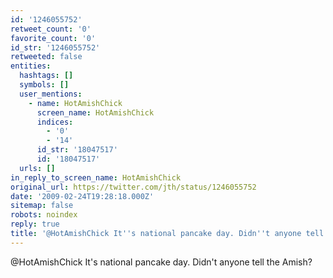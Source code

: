 ```yaml
---
id: '1246055752'
retweet_count: '0'
favorite_count: '0'
id_str: '1246055752'
retweeted: false
entities:
  hashtags: []
  symbols: []
  user_mentions:
    - name: HotAmishChick
      screen_name: HotAmishChick
      indices:
        - '0'
        - '14'
      id_str: '18047517'
      id: '18047517'
  urls: []
in_reply_to_screen_name: HotAmishChick
original_url: https://twitter.com/jth/status/1246055752
date: '2009-02-24T19:28:18.000Z'
sitemap: false
robots: noindex
reply: true
title: '@HotAmishChick It''s national pancake day. Didn''t anyone tell the Amish?'
---
```


@HotAmishChick It's national pancake day. Didn't anyone tell the Amish?